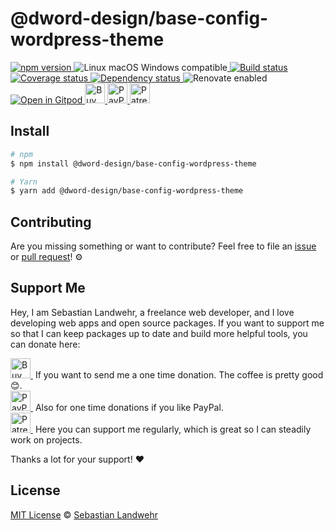 <!-- TITLE/ -->
# @dword-design/base-config-wordpress-theme
<!-- /TITLE -->

<!-- BADGES/ -->
  <p>
    <a href="https://npmjs.org/package/@dword-design/base-config-wordpress-theme">
      <img
        src="https://img.shields.io/npm/v/@dword-design/base-config-wordpress-theme.svg"
        alt="npm version"
      >
    </a><img src="https://img.shields.io/badge/os-linux%20%7C%C2%A0macos%20%7C%C2%A0windows-blue" alt="Linux macOS Windows compatible"><a href="https://github.com/dword-design/base-config-wordpress-theme/actions">
      <img
        src="https://github.com/dword-design/base-config-wordpress-theme/workflows/build/badge.svg"
        alt="Build status"
      >
    </a><a href="https://codecov.io/gh/dword-design/base-config-wordpress-theme">
      <img
        src="https://codecov.io/gh/dword-design/base-config-wordpress-theme/branch/master/graph/badge.svg"
        alt="Coverage status"
      >
    </a><a href="https://david-dm.org/dword-design/base-config-wordpress-theme">
      <img src="https://img.shields.io/david/dword-design/base-config-wordpress-theme" alt="Dependency status">
    </a><img src="https://img.shields.io/badge/renovate-enabled-brightgreen" alt="Renovate enabled"><br/><a href="https://gitpod.io/#https://github.com/dword-design/base-config-wordpress-theme">
      <img src="https://gitpod.io/button/open-in-gitpod.svg" alt="Open in Gitpod">
    </a><a href="https://www.buymeacoffee.com/dword">
      <img
        src="https://www.buymeacoffee.com/assets/img/guidelines/download-assets-sm-2.svg"
        alt="Buy Me a Coffee"
        height="32"
      >
    </a><a href="https://paypal.me/SebastianLandwehr">
      <img
        src="https://dword-design.de/images/paypal.svg"
        alt="PayPal"
        height="32"
      >
    </a><a href="https://www.patreon.com/dworddesign">
      <img
        src="https://dword-design.de/images/patreon.svg"
        alt="Patreon"
        height="32"
      >
    </a>
</p>
<!-- /BADGES -->

<!-- DESCRIPTION/ -->

<!-- /DESCRIPTION -->

<!-- INSTALL/ -->
## Install

```bash
# npm
$ npm install @dword-design/base-config-wordpress-theme

# Yarn
$ yarn add @dword-design/base-config-wordpress-theme
```
<!-- /INSTALL -->

<!-- LICENSE/ -->
## Contributing

Are you missing something or want to contribute? Feel free to file an [issue](https://github.com/dword-design/base-config-wordpress-theme/issues) or [pull request](https://github.com/dword-design/base-config-wordpress-theme/pulls)! ⚙️

## Support Me

Hey, I am Sebastian Landwehr, a freelance web developer, and I love developing web apps and open source packages. If you want to support me so that I can keep packages up to date and build more helpful tools, you can donate here:

<p>
  <a href="https://www.buymeacoffee.com/dword">
    <img
      src="https://www.buymeacoffee.com/assets/img/guidelines/download-assets-sm-2.svg"
      alt="Buy Me a Coffee"
      height="32"
    >
  </a>&nbsp;If you want to send me a one time donation. The coffee is pretty good 😊.<br/>
  <a href="https://paypal.me/SebastianLandwehr">
    <img
      src="https://dword-design.de/images/paypal.svg"
      alt="PayPal"
      height="32"
    >
  </a>&nbsp;Also for one time donations if you like PayPal.<br/>
  <a href="https://www.patreon.com/dworddesign">
    <img
      src="https://dword-design.de/images/patreon.svg"
      alt="Patreon"
      height="32"
    >
  </a>&nbsp;Here you can support me regularly, which is great so I can steadily work on projects.
</p>

Thanks a lot for your support! ❤️

## License

[MIT License](https://opensource.org/licenses/MIT) © [Sebastian Landwehr](https://dword-design.de)
<!-- /LICENSE -->
